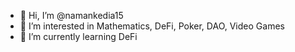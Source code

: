 - 👋 Hi, I’m @namankedia15
- 👀 I’m interested in Mathematics, DeFi, Poker, DAO, Video Games
- 🌱 I’m currently learning DeFi 

<!---
namankedia15/namankedia15 is a ✨ special ✨ repository because its `README.md` (this file) appears on your GitHub profile.
You can click the Preview link to take a look at your changes.
--->
